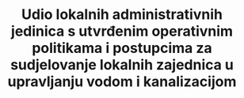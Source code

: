﻿---
graph_status_notes: checking
variable_description: null
variable_notes: null
un_designated_tier: '1'
un_custodial_agency: 'WHO,  UNEP,  OECD'
target_id: 6.b
has_metadata: true
goal_meta_link: 'http://unstats.un.org/sdgs/files/metadata-compilation/Metadata-Goal-6.pdf'
goal_meta_link_page: 30
target: >-
  Potpora i jačanje sudjelovanja lokalnih zajednica u unapređenju upravljanja vodama i kanalizacijom.
title: >-
  Udio lokalnih administrativnih jedinica s utvrđenim operativnim politikama i postupcima za sudjelovanje lokalnih zajednica u upravljanju vodom i kanalizacijom
rationale_interpretation: >-
  Definiranje postupaka u politici ili zakonu za sudjelovanje lokalnih zajednica ključno je za osiguravanje potreba svih zajednica, uključujući i najranjivije i potiče vlasništvo nad programima koji zauzvrat doprinose njihovoj održivosti.
indicator_name: >-
  Udio lokalnih administrativnih jedinica s utvrđenim i operativnim politikama i postupcima za sudjelovanje lokalnih zajednica u upravljanju vodom i kanalizacijom
permalink: /6-b-1/
sdg_goal: 6
layout: indicator
indicator: 6.b.1
indicator_variable: null
graph: null
graph_type_description: Brianna  checking
indicator_definition: >-
   Ovaj se pokazatelj temelji na podacima koje je već redovito prikupilja UN-Water GLAAS o nazočnosti na nacionalnoj razini jasno definiranih postupaka u zakonima ili politikama za sudjelovanje korisnika usluga. Taj  pokazatelj također će se temeljiti na podacima prikupljenim za status izvještavanja o integriranom upravljanju vodnim resursima (IWRM) u SDG 6.5, posebice o prisutnosti formalnih dionika struktura uspostavljenih na podpodručju. Zbog navedenog, predviđeno je da će se ovaj pokazatelj razvijati i bit će dodatno kvalificiran tijekom razdoblja SDG, s naglaskom na kanalizaciju, pitku vodu i higijenu, a potom proširiti na upravljanje vodnim  resursima
source_title: null
source_notes: null
published: true  

---